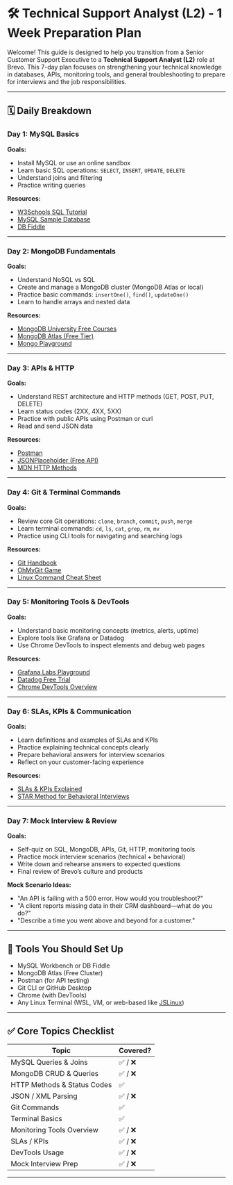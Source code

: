 # 🛠️ Technical Support Analyst (L2) - 1 Week Preparation Plan

Welcome! This guide is designed to help you transition from a Senior Customer Support Executive to a **Technical Support Analyst (L2)** role at Brevo. This 7-day plan focuses on strengthening your technical knowledge in databases, APIs, monitoring tools, and general troubleshooting to prepare for interviews and the job responsibilities.

---

## 🗓️ Daily Breakdown

### Day 1: MySQL Basics
**Goals:**
- Install MySQL or use an online sandbox
- Learn basic SQL operations: `SELECT`, `INSERT`, `UPDATE`, `DELETE`
- Understand joins and filtering
- Practice writing queries

**Resources:**
- [W3Schools SQL Tutorial](https://www.w3schools.com/sql/)
- [MySQL Sample Database](https://dev.mysql.com/doc/index-other.html)
- [DB Fiddle](https://www.db-fiddle.com/)

---

### Day 2: MongoDB Fundamentals
**Goals:**
- Understand NoSQL vs SQL
- Create and manage a MongoDB cluster (MongoDB Atlas or local)
- Practice basic commands: `insertOne()`, `find()`, `updateOne()`
- Learn to handle arrays and nested data

**Resources:**
- [MongoDB University Free Courses](https://university.mongodb.com/)
- [MongoDB Atlas (Free Tier)](https://www.mongodb.com/cloud/atlas)
- [Mongo Playground](https://mongoplayground.net/)

---

### Day 3: APIs & HTTP
**Goals:**
- Understand REST architecture and HTTP methods (GET, POST, PUT, DELETE)
- Learn status codes (2XX, 4XX, 5XX)
- Practice with public APIs using Postman or curl
- Read and send JSON data

**Resources:**
- [Postman](https://www.postman.com/)
- [JSONPlaceholder (Free API)](https://jsonplaceholder.typicode.com/)
- [MDN HTTP Methods](https://developer.mozilla.org/en-US/docs/Web/HTTP/Methods)

---

### Day 4: Git & Terminal Commands
**Goals:**
- Review core Git operations: `clone`, `branch`, `commit`, `push`, `merge`
- Learn terminal commands: `cd`, `ls`, `cat`, `grep`, `rm`, `mv`
- Practice using CLI tools for navigating and searching logs

**Resources:**
- [Git Handbook](https://guides.github.com/introduction/git-handbook/)
- [OhMyGit Game](https://ohmygit.org/)
- [Linux Command Cheat Sheet](https://cheatography.com/davechild/cheat-sheets/linux-command-line/)

---

### Day 5: Monitoring Tools & DevTools
**Goals:**
- Understand basic monitoring concepts (metrics, alerts, uptime)
- Explore tools like Grafana or Datadog
- Use Chrome DevTools to inspect elements and debug web pages

**Resources:**
- [Grafana Labs Playground](https://play.grafana.org/)
- [Datadog Free Trial](https://www.datadoghq.com/)
- [Chrome DevTools Overview](https://developer.chrome.com/docs/devtools/)

---

### Day 6: SLAs, KPIs & Communication
**Goals:**
- Learn definitions and examples of SLAs and KPIs
- Practice explaining technical concepts clearly
- Prepare behavioral answers for interview scenarios
- Reflect on your customer-facing experience

**Resources:**
- [SLAs & KPIs Explained](https://freshdesk.com/customer-support/kpi-and-sla-definitions-blog/)
- [STAR Method for Behavioral Interviews](https://www.indeed.com/career-advice/interviewing/star-interview-method)

---

### Day 7: Mock Interview & Review
**Goals:**
- Self-quiz on SQL, MongoDB, APIs, Git, HTTP, monitoring tools
- Practice mock interview scenarios (technical + behavioral)
- Write down and rehearse answers to expected questions
- Final review of Brevo’s culture and products

**Mock Scenario Ideas:**
- "An API is failing with a 500 error. How would you troubleshoot?"
- "A client reports missing data in their CRM dashboard—what do you do?"
- "Describe a time you went above and beyond for a customer."

---

## 🧰 Tools You Should Set Up

- MySQL Workbench or DB Fiddle
- MongoDB Atlas (Free Cluster)
- Postman (for API testing)
- Git CLI or GitHub Desktop
- Chrome (with DevTools)
- Any Linux Terminal (WSL, VM, or web-based like [JSLinux](https://bellard.org/jslinux/))

---

## ✅ Core Topics Checklist

| Topic                        | Covered? |
|-----------------------------|----------|
| MySQL Queries & Joins       | ✅ / ❌   |
| MongoDB CRUD & Queries      | ✅ / ❌   |
| HTTP Methods & Status Codes | ✅   |
| JSON / XML Parsing          | ✅ / ❌   |
| Git Commands                | ✅   |
| Terminal Basics             | ✅   |
| Monitoring Tools Overview   | ✅ / ❌   |
| SLAs / KPIs                 | ✅ / ❌   |
| DevTools Usage              | ✅ / ❌   |
| Mock Interview Prep         | ✅ / ❌   |

---

